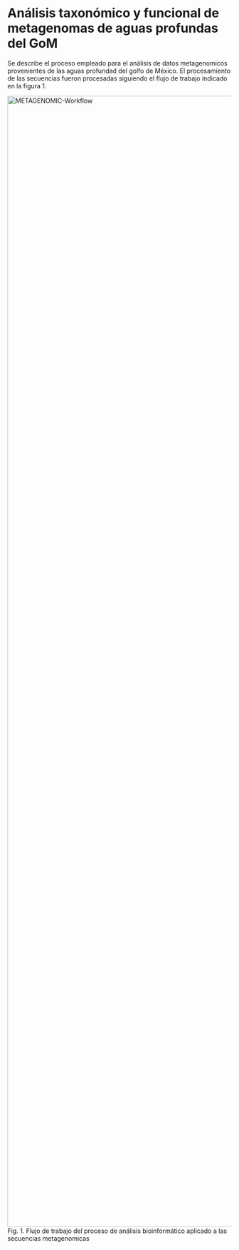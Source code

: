 # Análisis taxonómico y funcional de metagenomas de aguas profundas del GoM
Se describe el proceso empleado para el análisis de datos metagenomicos provenientes de las aguas profundad del golfo de México. El procesamiento de las secuencias fueron procesadas siguiendo el flujo de trabajo indicado en la figura 1. 

<img width="4437" height="2538" alt="METAGENOMIC-Workflow" src="https://github.com/user-attachments/assets/6438f462-402c-4656-8906-af46224e5a2e" />
Fig. 1. Flujo de trabajo del proceso de análisis bioinformático aplicado a las secuencias metagenomicas
